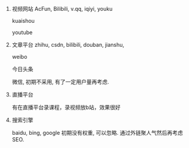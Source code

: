 1. 视频网站
	AcFun, Bilibili, v.qq, iqiyi, youku
	
	kuaishou
	
	youtube
	
2. 文章平台
	zhihu, csdn, bilibili, douban, jianshu, 
	
	weibo
	
	今日头条
	
	微信, 初期不采用, 有了一定用户量再考虑.
	
3. 直播平台

	有在直播平台录课程，录视频放b站，效果很好

4. 搜索引擎

	baidu, bing, google 初期没有权重, 可以忽略.
	通过外链聚人气然后再考虑SEO.